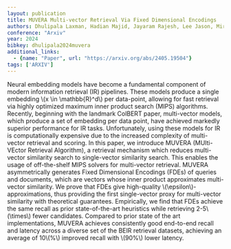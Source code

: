 ```yaml
---
layout: publication
title: MUVERA Multi-vector Retrieval Via Fixed Dimensional Encodings
authors: Dhulipala Laxman, Hadian Majid, Jayaram Rajesh, Lee Jason, Mirrokni Vahab
conference: "Arxiv"
year: 2024
bibkey: dhulipala2024muvera
additional_links:
  - {name: "Paper", url: "https://arxiv.org/abs/2405.19504"}
tags: ['ARXIV']
---
```

Neural embedding models have become a fundamental component of modern information retrieval (IR) pipelines. These models produce a single embedding \\(x \in \mathbb{R}^d\\) per data-point, allowing for fast retrieval via highly optimized maximum inner product search (MIPS) algorithms. Recently, beginning with the landmark ColBERT paper, multi-vector models, which produce a set of embedding per data point, have achieved markedly superior performance for IR tasks. Unfortunately, using these models for IR is computationally expensive due to the increased complexity of multi-vector retrieval and scoring. In this paper, we introduce MUVERA (MUlti-VEctor Retrieval Algorithm), a retrieval mechanism which reduces multi-vector similarity search to single-vector similarity search. This enables the usage of off-the-shelf MIPS solvers for multi-vector retrieval. MUVERA asymmetrically generates Fixed Dimensional Encodings (FDEs) of queries and documents, which are vectors whose inner product approximates multi-vector similarity. We prove that FDEs give high-quality \\(\epsilon\\)-approximations, thus providing the first single-vector proxy for multi-vector similarity with theoretical guarantees. Empirically, we find that FDEs achieve the same recall as prior state-of-the-art heuristics while retrieving 2-5\\(\times\\) fewer candidates. Compared to prior state of the art implementations, MUVERA achieves consistently good end-to-end recall and latency across a diverse set of the BEIR retrieval datasets, achieving an average of 10\\(\%\\) improved recall with \\(90\%\\) lower latency.
